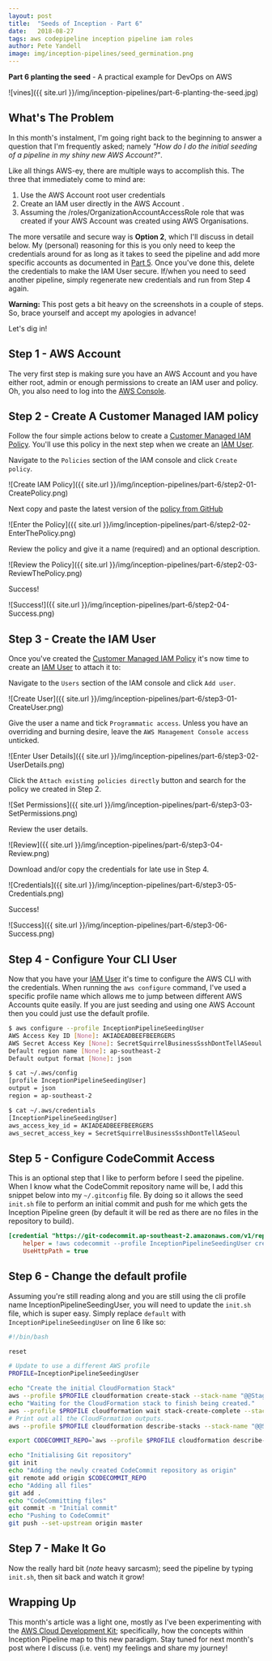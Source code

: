```yaml
---
layout: post
title:  "Seeds of Inception - Part 6"
date:   2018-08-27
tags: aws codepipeline inception pipeline iam roles
author: Pete Yandell
image: img/inception-pipelines/seed_germination.png
---
```


**Part 6 planting the seed** - A practical example for DevOps on AWS

![vines]({{ site.url }}/img/inception-pipelines/part-6-planting-the-seed.jpg)

## What's The Problem

In this month's instalment, I'm going right back to the beginning to answer a question that I'm frequently asked; namely *"How do I do the initial seeding of a pipeline in my shiny new AWS Account?"*.

Like all things AWS-ey, there are multiple ways to accomplish this. The three that immediately come to mind are:

1. Use the AWS Account root user credentials
2. Create an IAM user directly in the AWS Account .
3. Assuming the /roles/OrganizationAccountAccessRole role that was created if your AWS Account was created using AWS Organisations.

The more versatile and secure way is **Option 2**, which I'll discuss in detail below. My (personal) reasoning for this is you only need to keep the credentials around for as long as it takes to seed the pipeline and add more specific accounts as documented in [Part 5](https://mechanicalrock.github.io/2018/07/31/inception-pipelines-pt5.html). Once you've done this, delete the credentials to make the IAM User secure. If/when you need to seed another pipeline, simply regenerate new credentials and run from Step 4 again.

**Warning:** This post gets a bit heavy on the screenshots in a couple of steps. So, brace yourself and accept my apologies in advance!

Let's dig in!

## Step 1 - AWS Account

The very first step is making sure you have an AWS Account and you have either root, admin or enough permissions to create an IAM user and policy. Oh, you also need to log into the [AWS Console](https://console.aws.amazon.com/console/home).

## Step 2 - Create A Customer Managed IAM policy

Follow the four simple actions below to create a [Customer Managed IAM Policy](https://docs.aws.amazon.com/IAM/latest/UserGuide/access_policies_managed-vs-inline.html#customer-managed-policies). You'll use this policy in the next step when we create an [IAM User](https://docs.aws.amazon.com/IAM/latest/UserGuide/id_users.html).

Navigate to the `Policies` section of the IAM console and click `Create policy`.

![Create IAM Policy]({{ site.url }}/img/inception-pipelines/part-6/step2-01-CreatePolicy.png)

Next copy and paste the latest version of the [policy from GitHub](https://github.com/MechanicalRock/InceptionPipeline/blob/post/part-6/policy.json)

![Enter the Policy]({{ site.url }}/img/inception-pipelines/part-6/step2-02-EnterThePolicy.png)

Review the policy and give it a name (required) and an optional description.

![Review the Policy]({{ site.url }}/img/inception-pipelines/part-6/step2-03-ReviewThePolicy.png)

Success!

![Success!]({{ site.url }}/img/inception-pipelines/part-6/step2-04-Success.png)

## Step 3 - Create the IAM User

Once you've created the [Customer Managed IAM Policy](https://docs.aws.amazon.com/IAM/latest/UserGuide/access_policies_managed-vs-inline.html#customer-managed-policies) it's now time to create an [IAM User](https://docs.aws.amazon.com/IAM/latest/UserGuide/id_users.html) to attach it to:

Navigate to the `Users` section of the IAM console and click `Add user`.

![Create User]({{ site.url }}/img/inception-pipelines/part-6/step3-01-CreateUser.png)

Give the user a name and tick `Programmatic access`. Unless you have an overriding and burning desire, leave the `AWS Management Console access` unticked.

![Enter User Details]({{ site.url }}/img/inception-pipelines/part-6/step3-02-UserDetails.png)

Click the `Attach existing policies directly` button and search for the policy we created in Step 2.

![Set Permissions]({{ site.url }}/img/inception-pipelines/part-6/step3-03-SetPermissions.png)

Review the user details.

![Review]({{ site.url }}/img/inception-pipelines/part-6/step3-04-Review.png)

Download and/or copy the credentials for late use in Step 4.

![Credentials]({{ site.url }}/img/inception-pipelines/part-6/step3-05-Credentials.png)

Success!

![Success]({{ site.url }}/img/inception-pipelines/part-6/step3-06-Success.png)

## Step 4 - Configure Your CLI User

Now that you have your [IAM User](https://docs.aws.amazon.com/IAM/latest/UserGuide/id_users.html) it's time to configure the AWS CLI with the credentials. When running the `aws configure` command, I've used a specific profile name which allows me to jump between different AWS Accounts quite easily. If you are just seeding and using one AWS Account then you could just use the default profile.

```bash
$ aws configure --profile InceptionPipelineSeedingUser
AWS Access Key ID [None]: AKIADEADBEEFBEERGERS
AWS Secret Access Key [None]: SecretSquirrelBusinessSsshDontTellASeoul
Default region name [None]: ap-southeast-2
Default output format [None]: json

$ cat ~/.aws/config
[profile InceptionPipelineSeedingUser]
output = json
region = ap-southeast-2

$ cat ~/.aws/credentials
[InceptionPipelineSeedingUser]
aws_access_key_id = AKIADEADBEEFBEERGERS
aws_secret_access_key = SecretSquirrelBusinessSsshDontTellASeoul
```

## Step 5 - Configure CodeCommit Access

This is an optional step that I like to perform before I seed the pipeline. When I know what the CodeCommit repository name will be, I add this snippet below into my `~/.gitconfig` file. By doing so it allows the seed `init.sh` file to perform an initial commit and push for me which gets the Inception Pipeline green (by default it will be red as there are no files in the repository to build).

```INI
[credential "https://git-codecommit.ap-southeast-2.amazonaws.com/v1/repos/InceptionPipelinePost6/"]
    helper = !aws codecommit --profile InceptionPipelineSeedingUser credential-helper $@
    UseHttpPath = true
```

## Step 6 - Change the default profile

Assuming you're still reading along and you are still using the cli profile name InceptionPipelineSeedingUser, you will need to update the `init.sh` file, which is super easy. Simply replace `default` with `InceptionPipelineSeedingUser` on line 6 like so:

```bash
#!/bin/bash

reset

# Update to use a different AWS profile
PROFILE=InceptionPipelineSeedingUser

echo "Create the initial CloudFormation Stack"
aws --profile $PROFILE cloudformation create-stack --stack-name "@@StageAdministerPipelineStackName@@" --template-body file://aws_seed.yml --parameters file://aws_seed-cli-parameters.json --capabilities "CAPABILITY_NAMED_IAM" 
echo "Waiting for the CloudFormation stack to finish being created."
aws --profile $PROFILE cloudformation wait stack-create-complete --stack-name "@@StageAdministerPipelineStackName@@"
# Print out all the CloudFormation outputs.
aws --profile $PROFILE cloudformation describe-stacks --stack-name "@@StageAdministerPipelineStackName@@" --output table --query "Stacks[0].Outputs"

export CODECOMMIT_REPO=`aws --profile $PROFILE cloudformation describe-stacks --stack-name "@@StageAdministerPipelineStackName@@" --output text --query "Stacks[0].Outputs[?OutputKey=='CodeCommitRepositoryCloneUrlHttp'].OutputValue"`

echo "Initialising Git repository"
git init
echo "Adding the newly created CodeCommit repository as origin"
git remote add origin $CODECOMMIT_REPO
echo "Adding all files"
git add .
echo "CodeCommitting files"
git commit -m "Initial commit"
echo "Pushing to CodeCommit"
git push --set-upstream origin master
```

## Step 7 - Make It Go

Now the really hard bit (*note* heavy sarcasm); seed the pipeline by typing `init.sh`, then sit back and watch it grow!

## Wrapping Up

This month's article was a light one, mostly as I've been experimenting with the [AWS Cloud Development Kit](https://github.com/awslabs/aws-cdk); specifically, how the concepts within Inception Pipeline map to this new paradigm. Stay tuned for next month's post where I discuss (i.e. vent) my feelings and share my journey!
